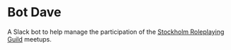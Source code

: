 # Bot Dave

A Slack bot to help manage the participation of the [Stockholm Roleplaying Guild](https://www.meetup.com/Stockholm-Roleplaying-Guild/) meetups.
